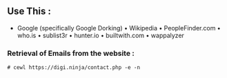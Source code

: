 
## Use This  :

- Google (specifically Google Dorking)
•  Wikipedia
•  PeopleFinder.com
•  who.is
•  sublist3r
•  hunter.io
•  builtwith.com
•  wappalyzer 


### Retrieval of Emails from the website :
```
# cewl https://digi.ninja/contact.php -e -n
```





